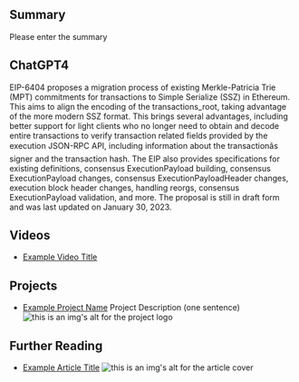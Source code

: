 ## Summary

Please enter the summary

## ChatGPT4

EIP-6404 proposes a migration process of existing Merkle-Patricia Trie (MPT) commitments for transactions to Simple Serialize (SSZ) in Ethereum. This aims to align the encoding of the transactions_root, taking advantage of the more modern SSZ format. This brings several advantages, including better support for light clients who no longer need to obtain and decode entire transactions to verify transaction related fields provided by the execution JSON-RPC API, including information about the transactionâs signer and the transaction hash. The EIP also provides specifications for existing definitions, consensus ExecutionPayload building, consensus ExecutionPayload changes, consensus ExecutionPayloadHeader changes, execution block header changes, handling reorgs, consensus ExecutionPayload validation, and more. The proposal is still in draft form and was last updated on January 30, 2023.

## Videos

- [Example Video Title](https://www.youtube.com/watch?v=TDGq4aeevgY)

## Projects

- [Example Project Name](https://xxxx.xxx/xxxxx) Project Description (one sentence) ![this is an img's alt for the project logo](https://xxxx.xxx/project-logo.xxx)

## Further Reading

- [Example Article Title](https://xxxx.xxx/xxxxx) ![this is an img's alt for the article cover](https://xxxx.xxx/article-cover.xxx)
